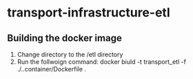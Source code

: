 # transport-infrastructure-etl


## Building the docker image

1. Change directory to the /etl directory
2. Run the follwoign command: docker biuld -t  transport_etl -f ./..container/Dockerfile .
